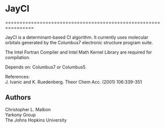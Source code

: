 <h1>JayCI</h1>
================================================================
<p>JayCI is a determinant-based CI algorithm. It currently uses
molecular orbitals generated by the Columbus7 electronic 
structure program suite.</p>

<p>The Intel Fortran Compiler and Intel Math Kernel Library are 
required for compilation.</p>


<p>Depends on: Columbus7 or Columbus5</p>

References:    
  J. Ivanic and K. Ruedenberg. Theor Chem Acc. (2001) 106:339-351

Authors
-------
Christopher L. Malbon   
Yarkony Group   
The Johns Hopkins University   
